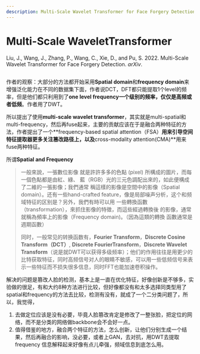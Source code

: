 ```yaml
---
description: Multi-Scale Wavelet Transformer for Face Forgery Detection
---
```


# Multi-Scale WaveletTransformer

Liu, J., Wang, J., Zhang, P., Wang, C., Xie, D., and Pu, S. 2022. Multi-Scale Wavelet Transformer for Face Forgery Detection. _arXiv_.



<figure><img src="https://s2.loli.net/2022/10/24/Rrf8aMbSNvPEk6y.png" alt=""><figcaption></figcaption></figure>

作者的观察：大部分的方法都开始采用**Spatial domain**和**frequency domain**来增强泛化能力在不同的数据集下面，作者说DCT，DFT都只能提取1个level的频率，但是他们都只利用到了**one level frequency一个级别的频率，仅仅是高频或者低频**。作者用了DWT。

所以提出了使用**multi-scale wavelet transformer**，其实就是multi-spatial和multi-frequency，然后再fuse起来，主要的贡献应该在于是融合两种特征的方法，作者提出了一个**frequency-based spatial attention（FSA）**用来引导空间特征提取器更多关注篡改路径上，以及**cross-modality attention(CMA)**用来fuse两种特征。

所谓**Spatial and Frequency**

> 一般來說，一張數位影像 就是許許多多的色點 (pixel) 所構成的圖片，而每一個色點都是由紅、綠、 藍（RGB）光的三元色調配出來的，如此便構成了二維的一張影像；我們通常 稱這樣的影像是空間中的影像（Spatial domain）。还有一些hand-crafted feature，像是局部噪声分析，这个和频域特征的区别是？另外，我們有時可以用 一些轉換函數（transformation），來抓住影像的特徵，而這些經過轉換後 的影像，通常就稱為頻率上的影像（Frequency domain)。（因為這類的轉換 函數通常是週期函數）
>
> 同时，一般常见的转换函数有，**Fourier Transform**，**Discrete Cosine Transform（DCT）**, **Discrete FourierTransform**，**Discrete Wavelet Transform**（说是就DWT可以获得多级频率）；他们的作用往往是用更少的比特获取特征，同时高频信号对人的眼睛不敏感，可以用一些低频信号来表示一些特征而不损失很多信息，同时FFT也能加速卷积操作。

解决的问题是篡改人脸的检测，基本上是一直在优化特征，好像创新是不够多，实验做的很足，有和大约8种方法进行比较，但好像都没有和太多选择同类型用了spatial和frequency的方法去比较，检测有没有，就成了一个二分类问题了，所以，我觉得，

1. 去做定位应该是没有必要，毕竟人脸篡改肯定是修改了一整张脸，把定位的网络，而不是分类的网络做backbone会不会好一点。
2. 值得借鉴的地方，融合两个特征的方法，怎么创新，让他们分别生成一个结果，然后再融合的影响，没必要，或者上GAN，去对抗，用DWT去提取frequency 信息解释起来好像有点儿牵强，频域信息到底怎么用。
